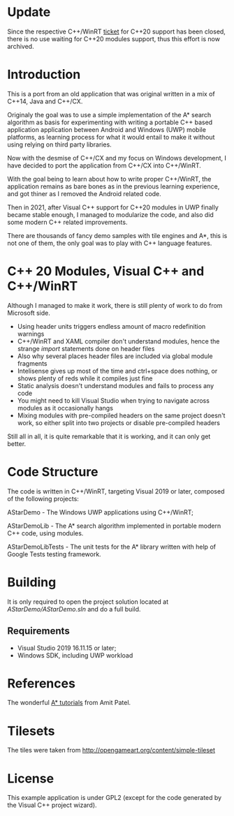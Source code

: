 # Update

Since the respective C++/WinRT [ticket](https://github.com/microsoft/cppwinrt/issues/1123) for C++20 support has been closed, there is no use waiting
for C++20 modules support, thus this effort is now archived.

# Introduction

This is a port from an old application that was original written in a mix of C++14, Java and C++/CX.

Originaly the goal was to use a simple implementation of the A* search algorithm as basis for
experimenting with writing a portable C++ based application application between
Android and Windows (UWP) mobile platforms, as learning process for what it would entail to make it
without using relying on third party libraries.

Now with the desmise of C++/CX and my focus on Windows development, I have decided to port the application from
C++/CX into C++/WinRT.

With the goal being to learn about how to write proper C++/WinRT, the application remains as bare bones as in the
previous learning experience, and got thiner as I removed the Android related code.

Then in 2021, after Visual C++ support for C++20 modules in UWP finally became stable enough, I managed to modularize
the code, and also did some modern C++ related improvements.

There are thousands of fancy demo samples with tile engines and A*, this is not one of them,
the only goal was to play with C++ language features.

# C++ 20 Modules, Visual C++ and C++/WinRT

Although I managed to make it work, there is still plenty of work to do from Microsoft side.

* Using header units triggers endless amount of macro redefinition warnings
* C++/WinRT and XAML compiler don't understand modules, hence the strange _import_ statements done on header files
* Also why several places header files are included via global module fragments
* Intelisense gives up most of the time and ctrl+space does nothing, or shows plenty of reds while it compiles just fine
* Static analysis doesn't understand modules and fails to process any code
* You might need to kill Visual Studio when trying to navigate across modules as it occasionally hangs
* Mixing modules with pre-compiled headers on the same project doesn't work, so either split into two projects or disable pre-compiled headers

Still all in all, it is quite remarkable that it is working, and it can only get better.

# Code Structure

The code is written in C++/WinRT, targeting Visual 2019 or later, composed of the following projects:

AStarDemo - The Windows UWP applications using C++/WinRT;

AStarDemoLib - The A* search algorithm implemented in portable modern C++ code, using modules.

AStarDemoLibTests - The unit tests for the A* library written with help of Google Tests testing framework.

# Building

It is only required to open the project solution located at *AStarDemo/AStarDemo.sln* and do a full build.

## Requirements
* Visual Studio 2019 16.11.15 or later;
* Windows SDK, including UWP workload

# References

The wonderful [A* tutorials](http://theory.stanford.edu/~amitp/GameProgramming/) from Amit Patel.

# Tilesets

The tiles were taken from http://opengameart.org/content/simple-tileset

# License

This example application is under GPL2 (except for the code generated by the Visual C++ project wizard).